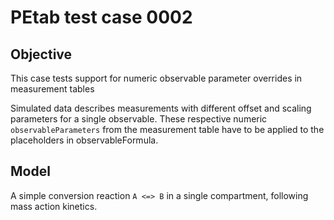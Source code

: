 # PEtab test case 0002

## Objective 

This case tests support for numeric observable parameter overrides in
measurement tables

Simulated data describes measurements with different offset and scaling
parameters for a single observable. These respective numeric
`observableParameters`
from the measurement table have to be applied to the placeholders in
observableFormula.

## Model

A simple conversion reaction `A <=> B` in a single compartment, following
mass action kinetics.
